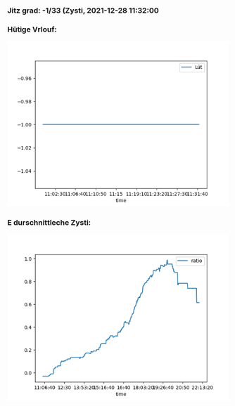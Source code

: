 ### Jitz grad: -1/33 (Zysti, 2021-12-28 11:32:00

### Hütige Vrlouf:
![Graph](Today.png)

### E durschnittleche Zysti:
![Graph](Zysti.png)
